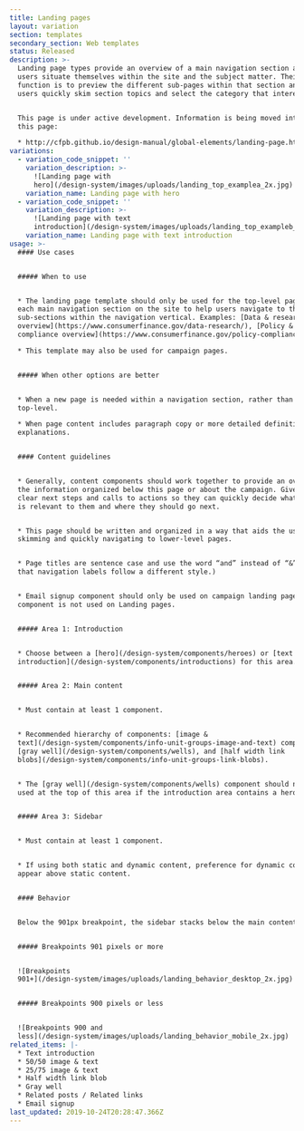```yaml
---
title: Landing pages
layout: variation
section: templates
secondary_section: Web templates
status: Released
description: >-
  Landing page types provide an overview of a main navigation section and helps
  users situate themselves within the site and the subject matter. Their main
  function is to preview the different sub-pages within that section and help
  users quickly skim section topics and select the category that interests them.


  This page is under active development. Information is being moved into it from
  this page:

  * http://cfpb.github.io/design-manual/global-elements/landing-page.html
variations:
  - variation_code_snippet: ''
    variation_description: >-
      ![Landing page with
      hero](/design-system/images/uploads/landing_top_examplea_2x.jpg)
    variation_name: Landing page with hero
  - variation_code_snippet: ''
    variation_description: >-
      ![Landing page with text
      introduction](/design-system/images/uploads/landing_top_exampleb_2x.jpg)
    variation_name: Landing page with text introduction
usage: >-
  #### Use cases


  ##### When to use


  * The landing page template should only be used for the top-level page under
  each main navigation section on the site to help users navigate to the various
  sub-sections within the navigation vertical. Examples: [Data & research
  overview](https://www.consumerfinance.gov/data-research/), [Policy &
  compliance overview](https://www.consumerfinance.gov/policy-compliance/).

  * This template may also be used for campaign pages.


  ##### When other options are better


  * When a new page is needed within a navigation section, rather than at the
  top-level.

  * When page content includes paragraph copy or more detailed definitions or
  explanations.


  #### Content guidelines


  * Generally, content components should work together to provide an overview of
  the information organized below this page or about the campaign. Give users
  clear next steps and calls to actions so they can quickly decide what content
  is relevant to them and where they should go next.


  * This page should be written and organized in a way that aids the user in
  skimming and quickly navigating to lower-level pages.


  * Page titles are sentence case and use the word “and” instead of “&”. (Note
  that navigation labels follow a different style.)


  * Email signup component should only be used on campaign landing pages. This
  component is not used on Landing pages.


  ##### Area 1: Introduction


  * Choose between a [hero](/design-system/components/heroes) or [text
  introduction](/design-system/components/introductions) for this area.


  ##### Area 2: Main content


  * Must contain at least 1 component.


  * Recommended hierarchy of components: [image &
  text](/design-system/components/info-unit-groups-image-and-text) components,
  [gray well](/design-system/components/wells), and [half width link
  blobs](/design-system/components/info-unit-groups-link-blobs).


  * The [gray well](/design-system/components/wells) component should not be
  used at the top of this area if the introduction area contains a hero.


  ##### Area 3: Sidebar


  * Must contain at least 1 component.


  * If using both static and dynamic content, preference for dynamic content to
  appear above static content.


  #### Behavior


  Below the 901px breakpoint, the sidebar stacks below the main content area.


  ##### Breakpoints 901 pixels or more


  ![Breakpoints
  901+](/design-system/images/uploads/landing_behavior_desktop_2x.jpg)


  ##### Breakpoints 900 pixels or less


  ![Breakpoints 900 and
  less](/design-system/images/uploads/landing_behavior_mobile_2x.jpg)
related_items: |-
  * Text introduction
  * 50/50 image & text
  * 25/75 image & text
  * Half width link blob
  * Gray well
  * Related posts / Related links
  * Email signup
last_updated: 2019-10-24T20:28:47.366Z
---
```


